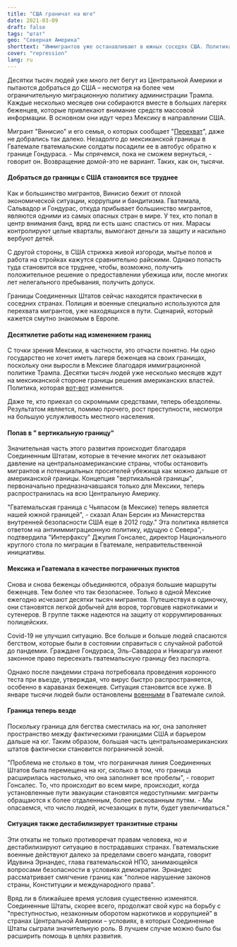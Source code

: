 ```yaml
---
title: "США граничат на юге"
date: 2021-03-09
draft: false
tags: "штат"
geo: "Северная Америка"
shorttext: "Иммигрантов уже останавливают в южных соседях США. Политика вертикальных границ уходит корнями в прошлое."
cover: "repression"
lang: ru
---
```


Десятки тысяч людей уже много лет бегут из Центральной Америки и пытаются добраться до США – несмотря на более чем ограничительную миграционную политику администрации Трампа. Каждые несколько месяцев они собираются вместе в больших лагерях беженцев, которые привлекают внимание средств массовой информации. В основном они идут через Мексику в направлении США.

Мигрант "Винисио" и его семья, о которых сообщает "[Перехват](https://theintercept.com/2021/02/02/honduran-migrant-caravan-vertical-border-guatemala/ "A HONDURAN MIGRANT CARAVAN COLLIDES WITH THE U.S. VERTICAL BORDER IN GUATEMALA")", даже не добрались так далеко. Незадолго до мексиканской границы в Гватемале гватемальские солдаты посадили ее в автобус обратно к границе Гондураса. - Мы спрячемся, пока не сможем вернуться, - говорит он. Возвращение домой-это не вариант. Таких, как он, тысячи.

#### Добраться до границы с США становится все труднее

Как и большинство мигрантов, Винисио бежит от плохой экономической ситуации, коррупции и бандитизма. Гватемала, Сальвадор и Гондурас, откуда прибывает большинство мигрантов, являются одними из самых опасных стран в мире. У тех, кто попал в центр внимания банд, вряд ли есть шанс спастись от них. Марасы контролируют целые кварталы, вымогают деньги за защиту и насильно вербуют детей.

С другой стороны, в США стрижка живой изгороди, мытье полов и работа на стройках кажутся сравнительно райскими. Однако попасть туда становится все труднее, чтобы, возможно, получить положительное решение о предоставлении убежища или, после многих лет нелегального пребывания, получить допуск.

Границы Соединенных Штатов сейчас находятся практически в соседних странах. Полиция и военные специально используются для перехвата мигрантов, уже находящихся в пути. Сценарий, который кажется смутно знакомым в Европе.

#### Десятилетие работы над изменением границ

С точки зрения Мексики, в частности, это отчасти понятно. Ни одно государство не хочет иметь лагеря беженцев на своих границах, поскольку они выросли в Мексике благодаря иммиграционной политике Трампа. Десятки тысяч людей уже несколько месяцев ждут на мексиканской стороне границы решения американских властей. Политика, которая [вот-вот](https://www.n-tv.de/politik/Fluechtlinge-warten-auf-Einlass-in-die-USA-article22374677.html "Flüchtlinge warten auf Einlass in die USA") изменится.

Даже те, кто приехал со скромными средствами, теперь обездолены. Результатом является, помимо прочего, рост преступности, несмотря на большую услужливость местного населения.

#### Попав в " вертикальную границу"

Значительная часть этого развития происходит благодаря Соединенным Штатам, которые в течение многих лет оказывают давление на центральноамериканские страны, чтобы остановить мигрантов и потенциальных просителей убежища как можно дальше от американской границы. Концепция "вертикальной границы", первоначально предназначавшаяся только для Мексики, теперь распространилась на всю Центральную Америку.

"Гватемальская граница с Чьяпасом (в Мексике) теперь является нашей южной границей", - сказал Алан Берсин из Министерства внутренней безопасности США еще в 2012 году." Эта политика является ответом на антииммиграционную политику, идущую с Севера",-подтвердила "Интерфаксу" Джулия Гонсалес, директор Национального круглого стола по миграции в Гватемале, неправительственной инициативы.

#### Мексика и Гватемала в качестве пограничных пунктов

Снова и снова беженцы объединяются, образуя большие маршруты беженцев. Тем более что так безопаснее. Только в одной Мексике ежегодно исчезают десятки тысяч мигрантов. Путешествуя в одиночку, они становятся легкой добычей для воров, торговцев наркотиками и сутенеров. В группе также надеются на защиту от коррумпированных полицейских.

Covid-19 не улучшил ситуацию. Все больше и больше людей спасаются бегством, которые были в состоянии справиться с случайной работой до пандемии. Граждане Гондураса, Эль-Савадора и Никарагуа имеют законное право пересекать гватемальскую границу без паспорта.

Однако после пандемии страна потребовала проведения коронного теста при въезде, утверждая, что вирус быстро распространяется, особенно в караванах беженцев. Ситуация становится все хуже. В январе тысячи людей были остановлены [военными](https://www.tagesschau.de/ausland/amerika/honduras-guatemala-karawane-101.html "Flüchtlinge mit Gewalt gestoppt") в Гватемале силой.

#### Граница теперь везде

Поскольку граница для бегства сместилась на юг, она заполняет пространство между фактическими границами США и барьером дальше на юг. Таким образом, большая часть центральноамериканских штатов фактически становится пограничной зоной.

"Проблема не столько в том, что пограничная линия Соединенных Штатов была перемещена на юг, сколько в том, что граница расширилась настолько, что она заполняет все пробелы", - говорит Гонсалес. То, что происходит во всем мире, происходит, когда установленные пути эвакуации становятся недоступными: мигранты обращаются к более отдаленным, более рискованным путям. - Мы опасаемся, что число людей, исчезающих в пути, будет увеличиваться."

#### Ситуация также дестабилизирует транзитные страны

Эти откаты не только противоречат правам человека, но и дестабилизируют ситуацию в пострадавших странах. Гватемальские военные действуют далеко за пределами своего мандата, говорит Идувина Эрнандес, глава гватемальской НПО, занимающейся вопросами безопасности в условиях демократии. Эрнандес рассматривает смягчение границ как "полное нарушение законов страны, Конституции и международного права".

Вряд ли в ближайшее время условия существенно изменятся. Соединенные Штаты, скорее всего, продолжат свой курс на борьбу с "преступностью, незаконным оборотом наркотиков и коррупцией" в странах Центральной Америки – условиях, в которых Соединенные Штаты сыграли значительную роль. В лучшем случае можно было бы расширить помощь в целях развития.

